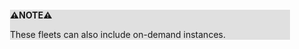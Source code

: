 <div style="margin:2em; background-color: #e0e0e0;">

<strong>⚠️NOTE️️️⚠️</strong>

These fleets can also include on-demand instances.
</div>

